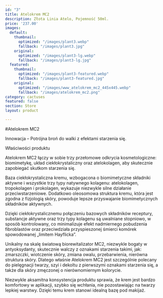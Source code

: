 ```yaml
---
id: "3"
title: Atelokrem MC2
description: Złota Linia Atelo, Pojemność 50ml.
price: '237.00'
images:
  default:
    thumbnail:
      optimized: "/images/plant3.webp"
      fallback: "/images/plant3.jpg"
    original:
      optimized: "/images/plant3-lg.webp"
      fallback: "/images/plant3-lg.jpg"
  featured:
    thumbnail:
      optimized: "/images/plant3-featured.webp"
      fallback: "/images/plant3-featured.jpg"
    original:
      optimized: "/images/www_atelokrem_mc2_445x445.webp"
      fallback: "/images/atelokrem_mc2.png"
category: cactuses
featured: false
section: Store
layout: product

---
```

#Atelokrem MC2 

Innowacja – Potrójna broń do walki z efektami starzenia się.

Właściwości produktu

Atelokrem MC2 łączy w sobie trzy przełomowe odkrycia kosmetologiczne: biomimetykę, układ ciekłokrystaliczny oraz atelokolagen, aby skutecznie zapobiegać skutkom starzenia się.

Baza ciekłokrystaliczna kremu, wzbogacona o biomimetyczne składniki aktywne i wszystkie trzy typy natywnego kolagenu: atelokolagen, tropokolagen i prokolagen, wykazuje niezwykle silne działanie przeciwstarzeniowe. Dodatkowo oleosomowa struktura kremu, która jest zgodna z fizjologią skóry, powoduje lepsze przyswajanie biomimetycznych składników aktywnych.

Dzięki ciekłokrystalicznemu połączeniu bazowych składników receptury, substancje aktywne oraz trzy typy kolagenu są uwalniane stopniowo, w sposób kontrolowany, co minimalizuje efekt nadmiernego pobudzenia fibroblastów oraz przeciwdziała przyspieszonej śmierci komórek spowodowanej „limitem Hayflicka”.

Unikalny na skalę światową biorewitalizator MC2, niezwykle bogaty w antyoksydanty, skutecznie walczy z oznakami starzenia takimi, jak: zmarszczki, wiotczenie skóry, zmiana owalu, przebarwienia, nierówna struktura skóry. Dlatego właśnie Atelokrem MC2 jest szczególnie polecany do pielęgnacji twarzy, szyi i dekoltu z pierwszymi oznakami starzenia się, a także dla skóry zmęczonej o nierównomiernym kolorycie.

Niezwykle aksamitna konsystencja produktu sprawia, że krem jest bardzo komfortowy w aplikacji, szybko się wchłania, nie pozostawiając na twarzy lepkiej warstwy. Dzięki temu krem stanowi idealną bazę pod makijaż.